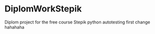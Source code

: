 # DiplomWorkStepik
Diplom project for the free course Stepik python autotesting
first change
hahahaha
